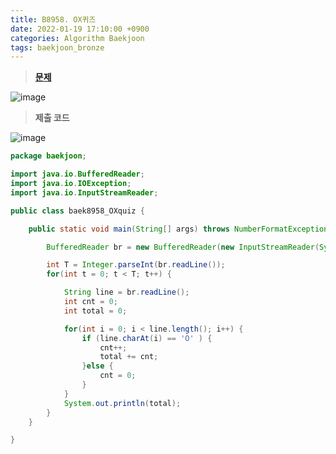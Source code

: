 ```yaml
---
title: B8958. OX퀴즈
date: 2022-01-19 17:10:00 +0900
categories: Algorithm Baekjoon
tags: baekjoon_bronze
---
```


> **[문제](https://www.acmicpc.net/problem/1000)**

![image](https://user-images.githubusercontent.com/80896077/174921757-72dcd683-71b7-4365-b278-0c4a794fc6a6.png)

> **제출 코드**

![image](https://user-images.githubusercontent.com/80896077/174921791-f6aa525e-3737-44c9-b3d4-81181c1db73f.png)

```java
package baekjoon;

import java.io.BufferedReader;
import java.io.IOException;
import java.io.InputStreamReader;

public class baek8958_OXquiz {

	public static void main(String[] args) throws NumberFormatException, IOException {

		BufferedReader br = new BufferedReader(new InputStreamReader(System.in));

		int T = Integer.parseInt(br.readLine());
		for(int t = 0; t < T; t++) {

			String line = br.readLine();
			int cnt = 0;
			int total = 0;

			for(int i = 0; i < line.length(); i++) {
				if (line.charAt(i) == 'O' ) {
					cnt++;
					total += cnt;
				}else {
					cnt = 0;
				}
			}
			System.out.println(total);
		}
	}

}
```
